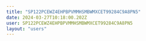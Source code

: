 ```yaml
---
title: "SP122PCEWZ4EHPBPVMMHSMBWMXCET99284C9A8PN5"
date: 2024-03-27T10:18:00.202Z
user: SP122PCEWZ4EHPBPVMMHSMBWMXCET99284C9A8PN5
layout: "users"
---
```

    
